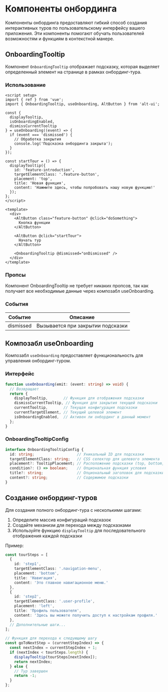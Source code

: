 # Компоненты онбординга

Компоненты онбординга предоставляют гибкий способ создания интерактивных туров по пользовательскому интерфейсу вашего приложения. Эти компоненты помогают обучать пользователей возможностям и функциям в контекстной манере.

## OnboardingTooltip

Компонент `OnboardingTooltip` отображает подсказку, которая выделяет определенный элемент на странице в рамках онбординг-тура.

### Использование

```vue
<script setup>
import { ref } from 'vue';
import { OnboardingTooltip, useOnboarding, AltButton } from 'alt-ui';

const {
  displayTooltip,
  isOnboardingEnabled,
  dismissCurrentTooltip
} = useOnboarding((event) => {
  if (event === 'dismissed') {
    // Обработка закрытия
    console.log('Подсказка онбординга закрыта');
  }
});

const startTour = () => {
  displayTooltip({
    id: 'feature-introduction',
    targetElementClass: '.feature-button',
    placement: 'top',
    title: 'Новая функция',
    content: 'Нажмите здесь, чтобы попробовать нашу новую функцию!'
  });
};
</script>

<template>
  <div>
    <AltButton class="feature-button" @click="doSomething">
      Кнопка функции
    </AltButton>
    
    <AltButton @click="startTour">
      Начать тур
    </AltButton>
    
    <OnboardingTooltip @dismissed="onDismissed" />
  </div>
</template>
```

### Пропсы

Компонент OnboardingTooltip не требует никаких пропсов, так как получает все необходимые данные через композабл useOnboarding.

### События

| Событие | Описание |
|-------|-------------|
| dismissed | Вызывается при закрытии подсказки |

## Композабл useOnboarding

Композабл `useOnboarding` предоставляет функциональность для управления онбординг-туром.

### Интерфейс

```ts
function useOnboarding(emit: (event: string) => void) {
  // Возвращает
  return {
    displayTooltip,       // Функция для отображения подсказки
    dismissCurrentTooltip, // Функция для закрытия текущей подсказки
    currentTooltip,       // Текущая конфигурация подсказки
    currentTargetElement, // Текущий целевой элемент
    isOnboardingEnabled,  // Активен ли онбординг в данный момент
  };
}
```

### OnboardingTooltipConfig

```ts
interface OnboardingTooltipConfig {
  id: string;                   // Уникальный ID для подсказки
  targetElementClass: string;   // CSS селектор для целевого элемента
  placement?: TooltipPlacement; // Расположение подсказки (top, bottom, left, right)
  condition?: () => boolean;    // Опциональная функция условия
  title?: string;               // Опциональный заголовок для подсказки
  content?: string;             // Содержимое подсказки
}
```

## Создание онбординг-туров

Для создания полного онбординг-тура с несколькими шагами:

1. Определите массив конфигураций подсказок
2. Создайте механизм для перехода между подсказками
3. Используйте функцию `displayTooltip` для последовательного отображения каждой подсказки

Пример:

```ts
const tourSteps = [
  {
    id: 'step1',
    targetElementClass: '.navigation-menu',
    placement: 'bottom',
    title: 'Навигация',
    content: 'Это главное навигационное меню.'
  },
  {
    id: 'step2',
    targetElementClass: '.user-profile',
    placement: 'left',
    title: 'Профиль пользователя',
    content: 'Здесь вы можете получить доступ к настройкам профиля.'
  },
  // Дополнительные шаги...
];

// Функция для перехода к следующему шагу
const goToNextStep = (currentStepIndex) => {
  const nextIndex = currentStepIndex + 1;
  if (nextIndex < tourSteps.length) {
    displayTooltip(tourSteps[nextIndex]);
    return nextIndex;
  } else {
    // Тур завершен
    return -1;
  }
};
``` 